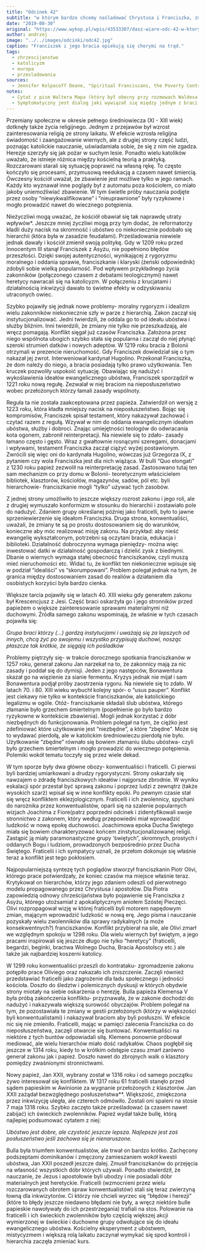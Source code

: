 ```yaml
---
title: "Odcinek 42"
subtitle: "w którym bardzo chcemy naśladować Chrystusa i Franciszka, zmienić kościół i zaprowadzić nową epokę w dziejach ludzkiej duchowości. Niestety, kończymy na stosie."
date: "2019-08-30"
original: "https://www.wykop.pl/wpis/43533307/dasz-wiare-odc-42-w-ktorym-bardzo-chcemy-nasladowa/"
author: andrzej
image: "../../images/odcinki/odc42.jpg"
caption: "Franciszek i jego bracia opiekują się chorymi na trąd."
tags:
  - chrzescijanstwo
  - katolicyzm
  - europa
  - przesladowania
sources:
  - Jennifer Kolpacoff Deane, "Spiritual Franciscans, the Poverty Controversy, and the Apocalypse" w "A History of Medieval Heresy and Inquisition"
notes:
  - Cytat z pism Waltera Mapa (który był obecny przy rozmowach Waldesa z papiestwem) wyraża tę obawę wprost - "They have no fixed habitations. They go about two by two, barefoot, clad in woolen garments, owning nothing, holding all things common like the apostles, naked, following a naked Christ. They are making their first moves now in the humblest manner because they cannot launch an attack. If we admit them, we shall be driven out".The implication is clear - the Church must drive them out first.
  - Symptomatyczny jest dialog jaki wywiązał się między jednym z braci a papieżem - When he began to speak, the pope mockingly observed that it was a surprise to see him there, defending the right to observe the Rule strictly, when everyone knew that he himself wore five tunics. The friar responded politely that he was not wearing five tunics. "Are you calling me a liar?" asked the pope. And when the friar responded that no, perhaps the Holy Father was just mistaken, the Pope sent him off to prison as well "to see how many tunics he was wearing".
---
```


Przemiany społeczne w okresie pełnego średniowiecza (XI - XIII wiek) dotknęły także życia religijnego. Jednym z przejawów był wzrost zainteresowania religią ze strony laikatu. W efekcie wzrosła religijna świadomość i zaangażowanie wiernych, ale z drugiej strony część ludzi, poznając katolickie nauczanie, uświadamiała sobie, że się z nim nie zgadza. Herezje szerzyły się jak pożar w suchym lesie. Ponadto wielu katolików uważało, że istnieje różnica między kościelną teorią a praktyką. Rozczarowani starali się sytuację poprawić na własną rękę. To często kończyło się procesami, przymusową reedukacją a czasem nawet śmiercią. Ówczesny kościół uważał, że zbawienie jest możliwe tylko w jego ramach. Każdy kto wyznawał inne poglądy był z automatu poza kościołem, co miało jakoby uniemożliwiać zbawienie. W tym świetle próby nauczania podjęte przez osoby “niewykwalifikowane” i “nieuprawnione” były ryzykowne i mogło prowadzić nawet do wiecznego potępienia.

Nieżyczliwi mogą uważać, że kościół obawiał się tak naprawdę utraty wpływów\*. Jeszcze mniej życzliwi mogą przy tym dodać, że reformatorzy kładli duży nacisk na skromność i ubóstwo co niekoniecznie podobało się hierarchii (która była w zasadzie feudałami). Prześladowania niewiele jednak dawały i kościół zmienił swoją politykę. Gdy w 1209 roku przed Innocentym III stanął Franciszek z Asyżu, nie popełniono błędów przeszłości. Dzięki swojej autentyczności, wynikającej z rygoryzmu moralnego i oddania sprawie, franciszkanie i klaryski (żeński odpowiednik) zdobyli sobie wielką popularność. Pod wpływem przykładnego życia zakonników (połączonego czasem z debatami teologicznymi) nawet heretycy nawracali się na katolicyzm. W połączeniu z krucjatami i działalnością inkwizycji dawało to świetne efekty w odzyskiwaniu utraconych owiec.

Szybko pojawiły się jednak nowe problemy- moralny rygoryzm i idealizm wielu zakonników niekoniecznie szły w parze z hierarchią. Zakon zaczął się instytucjonalizować. Jedni twierdzili, że oddala go to od ideału ubóstwa i służby bliźnim. Inni twierdzili, że zmiany nie tylko nie przeszkadzają, ale wręcz pomagają. Konflikt sięgał już czasów Franciszka. Założona przez niego wspólnota ubogich szybko stała się popularna i zaczął do niej płynąć szeroki strumień datków i nowych adeptów. W 1219 roku bracia z Bolonii otrzymali w prezencie nieruchomość. Gdy Franciszek dowiedział się o tym nakazał jej zwrot. Interweniował kardynał Hugolino. Przekonał Franciszka, że dom należy do niego, a bracia posiadają tylko prawo użytkowania. Ten kruczek pozwoliły uspokoić sytuację. Obawiając się nadużyć i wykoślawienia ideałów ewangelicznego ubóstwa, Franciszek sporządził w 1221 roku nową regułę. Zezwalał w niej braciom na nieposłuszeństwo wobec przełożonych którzy łamali zasady wspólnoty.

Reguła ta nie została zaakceptowana przez papieża. Zatwierdził on wersję z 1223 roku, która kładła mniejszy nacisk na nieposłuszeństwo. Bojąc się kompromisów, Franciszek spisał testament, który nakazywał zachować i czytać razem z regułą. Wzywał w nim do oddania ewangelicznym ideałom ubóstwa, służby i dobroci. Znając umiejętności teologów do odwracania kota ogonem, zabronił reinterpretacji. Na niewiele się to zdało- zasady łamano często i gęsto. Wraz z gwałtownie rosnącymi szeregami, donacjami i wpływami, testament Franciszka zaczął ciążyć wyżej postawionym. Zwrócili się więc oni do kardynała Hugolino, wówczas już Grzegorza IX, z pytaniem czy wola Franciszka jest dla nich wiążąca. W bulli “Quo elongati” z 1230 roku papież zezwolił na reinterpretację zasad. Zastosowano tutaj ten sam mechanizm co przy domu w Bolonii- teoretycznym właścicielem bibliotek, klasztorów, kościołów, magazynów, sadów, pól etc. byli hierarchowie- franciszkanie mogli “tylko” używać tych zasobów.

Z jednej strony umożliwiło to jeszcze większy rozrost zakonu i jego roli, ale z drugiej wymuszało konformizm w stosunku do hierarchii i zostawiało pole do nadużyć. Zdaniem grupy określanej później jako fraticelli, było to jawne sprzeniewierzenie się ideałom Franciszka. Druga strona, konwentualiści, uważali, że zmiany te są po prostu dostosowaniem się do warunków, konieczne aby móc realizować misję zakonu. Na przykład: aby nieść ewangelię wykształconym, potrzebni są oczytani bracia, edukacja i biblioteki. Działalność dobroczynna wymaga pieniędzy- można więc inwestować datki w działalność gospodarczą i dzielić zysk z biednymi. Dbanie o wiernych wymaga stałej obecność franciszkanów, czyli muszą mieć nieruchomości etc. Widać tu, że konflikt ten niekoniecznie wpisuje się w podział “idealiści” vs “skorumpowani”. Problem polegał jednak na tym, że granica między dostosowaniem zasad do realiów a działaniem dla osobistych korzyści była bardzo cienka.

Większe tarcia pojawiły się w latach 40. XIII wieku gdy generałem zakonu był Krescencjusz z Jesi. Część braci oskarżyła go i jego stronników przed papieżem o większe zainteresowanie sprawami materialnymi niż duchowymi. Źródła samego zakonu wspominają, że właśnie w tych czasach pojawiła się:

_Grupa braci którzy (...) gardzą instytucjami i uważają się za lepszych od innych, chcą żyć po swojemu i wszystko przypisują duchowi, nosząc płaszcze tak krótkie, że sięgają ich pośladków_

Problemy piętrzyły się- w trakcie dorocznego spotkania franciszkanów w 1257 roku, generał zakonu Jan narzekał na to, że zakonnicy mają za nic zasady i poddał się do dymisji. Jeden z jego następców, Bonawentura skazał go na więzienie za sianie fermentu. Kryzys jednak nie mijał i sam Bonawentura podjął próby zaostrzenia rygoru. Na niewiele się to zdało. W latach 70. i 80. XIII wieku wybuchł kolejny spór- o “usus pauper”. Konflikt jest ciekawy nie tylko w kontekście franciszkanów, ale katolickiego legalizmu w ogóle. Otóż- franciszkanie składali ślub ubóstwa, którego złamanie było grzechem śmiertelnym (popełnienie go było bardzo ryzykowne w kontekście zbawienia). Mogli jednak korzystać z dóbr niezbędnych do funkcjonowania. Problem polegał na tym, że ciężko jest zdefiniować które użytkowanie jest “niezbędne”, a które “zbędne”. Może się to wydawać pierdołą, ale w katolickim średniowieczu pierdołą nie było. Użytkowanie “zbędne” równało się bowiem złamaniu ślubu ubóstwa- czyli było grzechem śmiertelnym i mogło prowadzić do wiecznego potępienia. Polemiki wokół tematu toczyły się przez wiele dekad.

W tym sporze były dwa główne obozy- konwentualiści i fraticelli. Ci pierwsi byli bardziej umiarkowani a drudzy rygorystyczni. Strony oskarżały się nawzajem o zdradę franciszkowych ideałów i najgorsze zbrodnie. W wyniku eskalacji spór przestał być sprawą zakonu i poprzez ludzi z zewnątrz (także wysokich szarż) wpisał się w inne konflikty epoki. Po pewnym czasie stał się wręcz konfliktem eklezjologicznym. Fraticelli i ich zwolennicy, spychani do narożnika przez konwentualistów, oparli się na szalenie popularnych wizjach Joachima z Fiore(patrz poprzedni odcinek i zidentyfikowali swoje stronnictwo z zakonem, który według przepowiedni miał wprowadzić ludzkość w nową epokę duchowości. Joachimowa epoka Ducha Świętego miała się bowiem charakteryzować końcem zinstytucjonalizowanej religii. Zastąpić ją miały paramonastyczne grupy ‘świętych”, skromnych, prostych i oddanych Bogu i ludziom, prowadzonych bezpośrednio przez Ducha Świętego. Fraticelii i ich sympatycy uznali, że przełom dokonuje się właśnie teraz a konflikt jest tego pokłosiem.

Najpopularniejszą syntezę tych poglądów stworzył franciszkanin Piotr Olivi, którego prace potwierdzały, że koniec czasów ma miejsce właśnie teraz. Krytykował on hierarchów, którzy jego zdaniem odeszli od pierwotnego modelu propagowanego przez Chrystusa i apostołów. Dla Piotra zapowiedzią odnowy chrześcijaństwa było pojawienie się Franciszka z Asyżu, którego utożsamiał z apokaliptycznym aniołem Szóstej Pieczęci. Olivi rozpropagował wizję w której fraticelli byli motorem napędowym zmian, mającym wprowadzić ludzkość w nową erę. Jego pisma i nauczanie pozyskały wielu zwolenników dla sprawy radykalnych (a może konsekwentnych?) franciszkanów. Konflikt przybierał na sile, ale Olivi zmarł we względnym spokoju w 1298 roku. Dla wielu wiernych był świętym, a jego pracami inspirowali się jeszcze długo nie tylko “heretycy” (fraticelli, begardzi, beginki, bractwa Wolnego Ducha, Bracia Apostolscy etc.) ale także jak najbardziej koszerni katolicy.

W 1299 roku konwentualiści przeszli do kontrataku- zgromadzenie zakonu potępiło prace Oliviego oraz nakazało ich zniszczenie. Zaczęli również przedstawiać fraticelli jako zagrożenie dla ładu społecznego i jedności kościoła. Doszło do śledztw i polemicznych dyskusji w których obydwie strony miotały na siebie oskarżenia o herezję. Bulla papieża Klemensa V była próbą zakończenia konfliktu- przyznawała, że w zakonie dochodzi do nadużyć i nakazywała większą surowość obyczajów. Problem polegał na tym, że pozostawiała te zmiany w gestii przełożonych (którzy w większości byli konwentualistami) i nakazywał braciom aby byli posłuszni. W efekcie nic się nie zmieniło. Fraticelli, mając w pamięci zalecenia Franciszka co do nieposłuszeństwa, zaczęli otwarcie się buntować. Konwentualiści na niektóre z tych buntów odpowiadali siłą. Klemens ponownie próbował mediować, ale wielu hierarchów miało dość radykałów. Chaos pogłębił się jeszcze w 1314 roku, kiedy to w krótkim odstępie czasu zmarł zarówno generał zakonu jak i papież. Doszło nawet do zbrojnych walk o klasztory pomiędzy zwaśnionymi stronnictwami.

Nowy papież, Jan XXII, wybrany został w 1316 roku i od samego początku żywo interesował się konfliktem. W 1317 roku 61 fraticelli stanęło przed sądem papieskim w Awinionie za wygnanie przełożonych z klasztorów. Jan XXII zażądał bezwzględnego posłuszeństwa\*\*. Większość, zmiękczona przez inkwizycję uległa, ale czterech odmówiło. Zostali oni spaleni na stosie 7 maja 1318 roku. Szybko zaczęto także prześladować (a czasem nawet zabijać) ich świeckich zwolenników. Papież wydał także bullę, którą najlepiej podsumować cytatem z niej:

_Ubóstwo jest dobre, ale czystość jeszcze lepsza. Najlepsze jest zaś posłuszeństwo jeśli zachowa się je nienaruszone._

Bulla była triumfem konwentualistów, ale trwał on bardzo krótko. Zachęcony podszeptami dominikanów i zmęczony zamieszaniem wokół kwestii ubóstwa, Jan XXII poszedł jeszcze dalej. Zmusił franciszkanów do przejęcia na własność wszystkich dóbr których używali. Ponadto stwierdził, że nauczanie, że Jezus i apostołowie byli ubodzy i nie posiadali dóbr materialnych jest heretyckie. Fraticelli (wzmocnieni przez wielu rozczarowanych obrotem spraw konwentualistów) stali się teraz zwierzyną łowną dla inkwizytorów. Ci którzy nie chcieli wyrzec się “błędów i herezji” (które to błędy jeszcze niedawno błędami nie były, a wręcz niektóre bulle papieskie nawoływały do ich przestrzegania) trafiali na stos. Polowanie na fraticelli i ich świeckich zwolenników było częścią większej akcji wymierzonej w świeckie i duchowne grupy odwołujące się do ideału ewangelicznego ubóstwa. Kościelny eksperyment z ubóstwem, mistycyzmem i większą rolą laikatu zaczynał wymykać się spod kontroli i hierarchia zaczęła zmieniać kurs.

